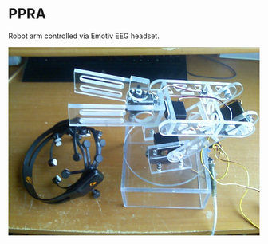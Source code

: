 PPRA
==============

Robot arm controlled via Emotiv EEG headset.

![OrigImage](/Docs/robotArm3.jpg "Optional title")
